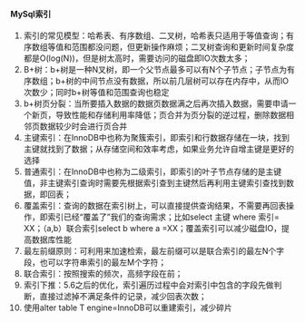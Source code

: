 #### MySql索引
1. 索引的常见模型：哈希表、有序数组、二叉树，哈希表只适用于等值查询；有序数组等值和范围都没问题，但更新操作麻烦；二叉树查询和更新时间复杂度都是O(log(N))，但是树太高时，需要访问的磁盘即IO次数太多；
2. B+树：b+树是一种N叉树，即一个父节点最多可以有N个子节点；子节点为有序数组；b+树的中间节点没有数据，所以前几层树可以存在内存中，从而IO次数少；同时b+树等值和范围查询也稳定
3. b+树页分裂：当所要插入数据的数据页数据满之后再次插入数据，需要申请一个新页，导致性能和存储利用率降低；页合并为页分裂的逆过程，删除数据相邻页数据较少时会进行页合并
4. 主键索引：在InnoDB中也称为聚簇索引，即索引和行数据存储在一块，找到主键就找到了数据；从存储空间和效率考虑，如果业务允许自增主键是更好的选择
5. 普通索引：在InnoDB中也称为二级索引，即索引的叶子节点存储的是主键值，非主键索引查询时需要先根据索引查到主键然后再利用主键索引查找到数据，即回表；
6. 覆盖索引：查询的数据在索引树上，可以直接提供查询结果，不需要再回表操作，即索引已经“覆盖了”我们的查询需求；比如select 主键 where 索引= XX；（a,b）联合索引select b where a =XX；覆盖索引可以减少磁盘IO，提高数据库性能
7. 最左前缀原则：可利用来加速检索，最左前缀可以是联合索引的最左N个字段，也可以字符串索引的最左M个字符；
8. 联合索引：按照搜索的频次，高频字段在前；
9. 索引下推：5.6之后的优化，索引遍历过程中会对索引中包含的字段先做判断，直接过滤掉不满足条件的记录，减少回表次数；
10. 使用alter table T engine=InnoDB可以重建索引，减少碎片
